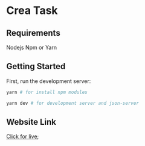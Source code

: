 # Crea Task

## Requirements
Nodejs 
Npm or Yarn 

## Getting Started

First, run the development server:

```bash
yarn # for install npm modules

yarn dev # for development server and json-server 
```

## Website Link 
[Click for live](http://localhost:3000);


